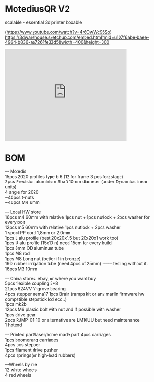 # MotediusQR V2
scalable - essential 3d printer boxable

(https://www.youtube.com/watch?v=4r6OwWc95So)
https://3dwarehouse.sketchup.com/embed.html?mid=u107f6abe-baee-4964-b836-aa7261fe33d5&width=400&height=300
<iframe src="https://3dwarehouse.sketchup.com/embed.html?mid=u107f6abe-baee-4964-b836-aa7261fe33d5&width=400&height=300" frameborder="0" scrolling="no" marginheight="0" marginwidth="0" width="400" height="300" allowfullscreen></iframe>

# BOM  
-- Motedis  
15pcs 2020 profiles type b 6  (12 for frame 3 pcs forzstage)  
2pcs Precision aluminium Shaft 10mm diameter (under Dynamics linear units)  
4 angle for 2020   
~40pcs t-nuts   
~40pcs M4 6mm  

-- Local HW store  
16pcs m4 60mm with relative 1pcs nut + 1pcs nutlock + 2pcs washer for every bolt  
12pcs m5 60mm with relative 1pcs nutlock + 2pcs washer  
1 spool PP cord  1,8mm or 2.0mm  
1pcs L alu profile (best 20x20x1.5 but 20x20x1 work too)  
1pcs U alu profile (15x10 n)  need 15cm for every build  
1pcs 8mm OD aluminum tube  
1pcs M8 rod  
1pcs M8 Long nut (better if in bronze)  
19D rubber irrigation tube (need 4pcs of 25mm)  ----- testing without it.
16pcs  M3 10mm

-- China stores. ebay,  or where you want buy  
5pcs flexible coupling 5*8  
21pcs 624VV V-grove bearing  
4pcs stepper nema17
1pcs Brain (ramps kit or any marlin firmware hw compatible stepstick lcd ecc..)  
1pcs mk2b  
12pcs M6 plastic bolt with nut and if possible with washer  
1pcs drive gear  
2pcs RJMP-01-10  or alternative are LM10UU but need maintenance  
1 hotend

-- Printed part/laser/home made part
4pcs carriages  
1pcs boomerang carriages  
4pcs pcs stepper   
1pcs filament drive pusher  
4pcs springs(or high-load rubbers)

--Wheels by me  
12 white wheels  
4 red wheels  

